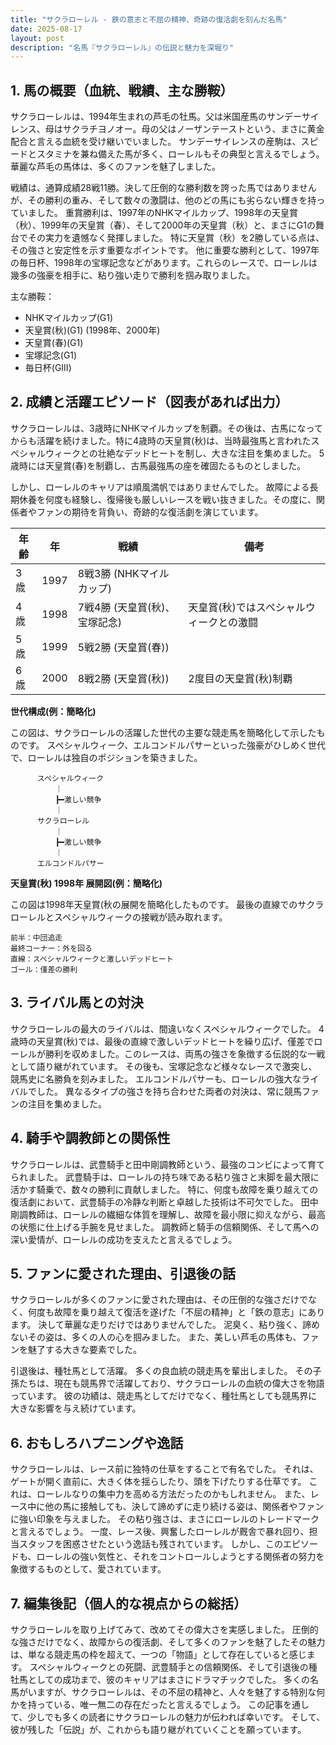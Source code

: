 ```yaml
---
title: "サクラローレル - 鉄の意志と不屈の精神、奇跡の復活劇を刻んだ名馬"
date: 2025-08-17
layout: post
description: "名馬『サクラローレル』の伝説と魅力を深堀り"
---
```


## 1. 馬の概要（血統、戦績、主な勝鞍）

サクラローレルは、1994年生まれの芦毛の牡馬。父は米国産馬のサンデーサイレンス、母はサクラチヨノオー。母の父はノーザンテーストという、まさに黄金配合と言える血統を受け継いでいました。  サンデーサイレンスの産駒は、スピードとスタミナを兼ね備えた馬が多く、ローレルもその典型と言えるでしょう。  華麗な芦毛の馬体は、多くのファンを魅了しました。

戦績は、通算成績28戦11勝。決して圧倒的な勝利数を誇った馬ではありませんが、その勝利の重み、そして数々の激闘は、他のどの馬にも劣らない輝きを持っていました。  重賞勝利は、1997年のNHKマイルカップ、1998年の天皇賞（秋）、1999年の天皇賞（春）、そして2000年の天皇賞（秋）と、まさにG1の舞台でその実力を遺憾なく発揮しました。  特に天皇賞（秋）を2勝している点は、その強さと安定性を示す重要なポイントです。  他に重要な勝利として、1997年の毎日杯、1998年の宝塚記念などがあります。これらのレースで、ローレルは幾多の強豪を相手に、粘り強い走りで勝利を掴み取りました。

主な勝鞍：

* NHKマイルカップ(G1)
* 天皇賞(秋)(G1)  (1998年、2000年)
* 天皇賞(春)(G1)
* 宝塚記念(G1)
* 毎日杯(GIII)


## 2. 成績と活躍エピソード（図表があれば出力）

サクラローレルは、3歳時にNHKマイルカップを制覇。その後は、古馬になってからも活躍を続けました。特に4歳時の天皇賞(秋)は、当時最強馬と言われたスペシャルウィークとの壮絶なデッドヒートを制し、大きな注目を集めました。  5歳時には天皇賞(春)を制覇し、古馬最強馬の座を確固たるものとしました。

しかし、ローレルのキャリアは順風満帆ではありませんでした。  故障による長期休養を何度も経験し、復帰後も厳しいレースを戦い抜きました。その度に、関係者やファンの期待を背負い、奇跡的な復活劇を演じています。

| 年齢 | 年 | 戦績 | 備考 |
|---|---|---|---|
| 3歳 | 1997 | 8戦3勝 (NHKマイルカップ) |  |
| 4歳 | 1998 | 7戦4勝 (天皇賞(秋)、宝塚記念) | 天皇賞(秋)ではスペシャルウィークとの激闘 |
| 5歳 | 1999 | 5戦2勝 (天皇賞(春)) |  |
| 6歳 | 2000 | 8戦2勝 (天皇賞(秋)) | 2度目の天皇賞(秋)制覇 |


**世代構成(例：簡略化)**

この図は、サクラローレルの活躍した世代の主要な競走馬を簡略化して示したものです。  スペシャルウィーク、エルコンドルパサーといった強豪がひしめく世代で、ローレルは独自のポジションを築きました。

```
      スペシャルウィーク
          ｜
          ┣━激しい競争
          ｜
      サクラローレル
          ｜
          ┣━激しい競争
          ｜
      エルコンドルパサー
```


**天皇賞(秋) 1998年 展開図(例：簡略化)**

この図は1998年天皇賞(秋の展開を簡略化したものです。  最後の直線でのサクラローレルとスペシャルウィークの接戦が読み取れます。

```
前半：中団追走
最終コーナー：外を回る
直線：スペシャルウィークと激しいデッドヒート
ゴール：僅差の勝利
```


## 3. ライバル馬との対決

サクラローレルの最大のライバルは、間違いなくスペシャルウィークでした。  4歳時の天皇賞(秋)では、最後の直線で激しいデッドヒートを繰り広げ、僅差でローレルが勝利を収めました。このレースは、両馬の強さを象徴する伝説的な一戦として語り継がれています。  その後も、宝塚記念など様々なレースで激突し、競馬史に名勝負を刻みました。  エルコンドルパサーも、ローレルの強大なライバルでした。  異なるタイプの強さを持ち合わせた両者の対決は、常に競馬ファンの注目を集めました。


## 4. 騎手や調教師との関係性

サクラローレルは、武豊騎手と田中剛調教師という、最強のコンビによって育てられました。 武豊騎手は、ローレルの持ち味である粘り強さと末脚を最大限に活かす騎乗で、数々の勝利に貢献しました。  特に、何度も故障を乗り越えての復活劇において、武豊騎手の冷静な判断と卓越した技術は不可欠でした。  田中剛調教師は、ローレルの繊細な体質を理解し、故障を最小限に抑えながら、最高の状態に仕上げる手腕を見せました。  調教師と騎手の信頼関係、そして馬への深い愛情が、ローレルの成功を支えたと言えるでしょう。


## 5. ファンに愛された理由、引退後の話

サクラローレルが多くのファンに愛された理由は、その圧倒的な強さだけでなく、何度も故障を乗り越えて復活を遂げた「不屈の精神」と「鉄の意志」にあります。  決して華麗な走りだけではありませんでした。  泥臭く、粘り強く、諦めないその姿は、多くの人の心を掴みました。  また、美しい芦毛の馬体も、ファンを魅了する大きな要素でした。

引退後は、種牡馬として活躍。  多くの良血統の競走馬を輩出しました。  その子孫たちは、現在も競馬界で活躍しており、サクラローレルの血統の偉大さを物語っています。  彼の功績は、競走馬としてだけでなく、種牡馬としても競馬界に大きな影響を与え続けています。


## 6. おもしろハプニングや逸話

サクラローレルは、レース前に独特の仕草をすることで有名でした。  それは、ゲートが開く直前に、大きく体を揺らしたり、頭を下げたりする仕草です。  これは、ローレルなりの集中力を高める方法だったのかもしれません。  また、レース中に他の馬に接触しても、決して諦めずに走り続ける姿は、関係者やファンに強い印象を与えました。  その粘り強さは、まさにローレルのトレードマークと言えるでしょう。  一度、レース後、興奮したローレルが厩舎で暴れ回り、担当スタッフを困惑させたという逸話も残されています。  しかし、このエピソードも、ローレルの強い気性と、それをコントロールしようとする関係者の努力を象徴するものとして、愛されています。


## 7. 編集後記（個人的な視点からの総括）

サクラローレルを取り上げてみて、改めてその偉大さを実感しました。  圧倒的な強さだけでなく、故障からの復活劇、そして多くのファンを魅了したその魅力は、単なる競走馬の枠を超えて、一つの「物語」として存在していると感じます。  スペシャルウィークとの死闘、武豊騎手との信頼関係、そして引退後の種牡馬としての成功まで、彼のキャリアはまさにドラマチックでした。  多くの名馬がいますが、サクラローレルは、その不屈の精神と、人々を魅了する特別な何かを持っている、唯一無二の存在だったと言えるでしょう。  この記事を通して、少しでも多くの読者にサクラローレルの魅力が伝われば幸いです。  そして、彼が残した「伝説」が、これからも語り継がれていくことを願っています。
